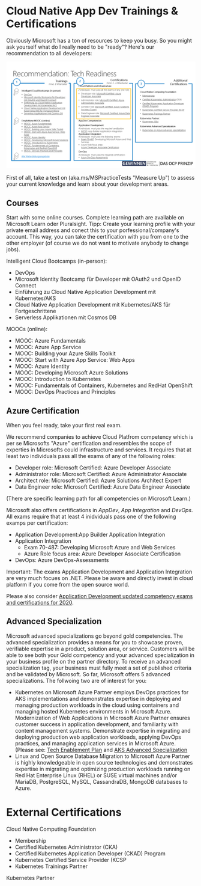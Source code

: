 # Cloud Native App Dev Trainings & Certifications #

Obviously Microsoft has a ton of resources to keep you busy. So you might ask yourself what do I really need to be "ready"? Here's our recommendation to all developers:

![Cloud Native App Dev Tech Readiness Recommendation](./AppDevLearningPath.png)

First of all, take a test on (aka.ms/MSPracticeTests "Measure Up") to assess your current knowledge and learn about your development areas.

## Courses ##

Start with some online courses. Complete learning path are available on  Microsoft Learn oder Pluralsight. Tipp: Create your learning profile with your private email address and conect this to your porfessional/company's account. This way, you can take the certification with you from one to the other employer (of course we do not want to motivate anybody to change jobs). 

Intelligent Cloud Bootcamps (in-person):
+ DevOps 
+ Microsoft Identity Bootcamp für Developer mit OAuth2 und OpenID Connect 
+ Einführung zu Cloud Native Application Development mit Kubernetes/AKS 
+ Cloud Native Application Development mit Kubernetes/AKS für Fortgeschrittene 
+ Serverless Applikationen mit Cosmos DB

MOOCs (online):

+ MOOC: Azure Fundamentals​
+ MOOC: Azure App Service​
+ MOOC: Building your Azure Skills Toolkit​
+ MOOC: Start with Azure App Service: Web Apps​
+ MOOC: Azure Identity​
+ MOOC: Developing Microsoft Azure Solutions​
+ MOOC: Introduction to Kubernetes​
+ MOOC: Fundamentals of Containers, Kubernetes and RedHat OpenShift​
+ MOOC: DevOps Practices and Principles

## Azure Certification ##

When you feel ready, take your first real exam. 

We recommend companies to achieve Cloud Platfrom competency which is per se Microsofts "Azure" certification and resembles the scope of experties in Microsofts could infrastructure and services. It requires that at least two individuals pass all the exams of any of the following roles:

+ Developer role: Microsoft Certified: Azure Developer Associate
+ Administrator role: Microsoft Certified: Azure Administrator Associate
+ Architect role: Microsoft Certified: Azure Solutions Architect Expert
+ Data Engineer role: Microsoft Certified: Azure Data Engineer Associate

(There are specific learning path for all competencies on Microsoft Learn.)

Microsoft also offers certifications in *AppDev*, *App Integration* and *DevOps*. All exams require that at least 4 inidviduals pass one of the following examps per certification:

+ Application Development:App Builder Application Integration
+ Application Integration
  + Exam 70-487: Developing Microsoft Azure and Web Services
  + Azure Role focus area: Azure Developer Associate Certification
+ DevOps: Azure DevOps-Assessments

Important: The exams Application Development and Application Integration are very much focues on .NET. Please be aware and directly invest in cloud platform if you come from the open source world. 

Please also consider [Application Development updated competency exams and certifications for 2020](./Updatedcompetencyexamsandcertificationsfor2020). 

## Advanced Specialization ## 
Microsoft advanced specializations go beyond gold competencies. The advanced specialization provides a means for you to showcase proven, verifiable expertise in a product, solution area, or service. Customers will be able to see both your Gold competency and your advanced specialization in your business profile on the partner directory. To receive an advanced specialization tag, your business must fully meet a set of published criteria and be validated by Microsoft. So far, Microsoft offers 5 advanced specializations. The follwoing two are of interest for you:
+ Kubernetes on Microsoft Azure Partner employs DevOps practices for AKS implementations and demonstrates expertise in deploying and managing production workloads in the cloud using containers and managing hosted Kubernetes environments in Microsoft Azure. Modernization of Web Applications in Microsoft Azure Partner ensures customer success in application development, and familiarity with content management systems. Demonstrate expertise in migrating and deploying production web application workloads, applying DevOps practices, and managing application services in Microsoft Azure. (Please see: [Tech Enablement Plan](./TechEnablementPlanAdvancedSpecializationforKubernetes.md) and [AKS Advanced Specialization](./AKSSampleOfferOnePager.pdf)
+ Linux and Open Source Database Migration to Microsoft Azure Partner is highly knowledgeable in open source technologies and demonstrates expertise in migrating and optimizing production workloads running on Red Hat Enterprise Linux (RHEL) or SUSE virtual machines and/or MariaDB, PostgreSQL, MySQL, CassandraDB, MongoDB databases to Azure.

# External Certifications # 

Cloud Native Computing Foundation
+ Membership
+ Certified Kubernetes Administrator (CKA) 
+ Certified Kubernetes Application Developer (CKAD) Program
+ Kubernetes Certified Service Provider (KCSP
+ Kubernetes Trainings Partner

Kubernetes Partner 



